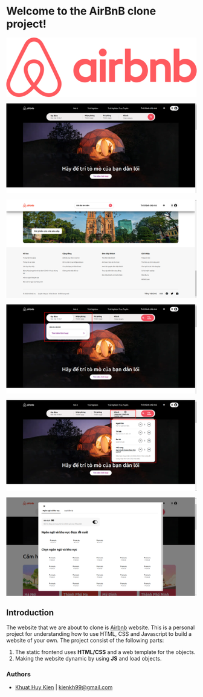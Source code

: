 # Welcome to the AirBnB clone project!
![image](./img/icon/banner.png) 

![image](./img/demo/main.png) 

![image](./img/demo/main1.png)

![image](./img/demo/main2.png)

![image](./img/demo/main3.png)

![image](./img/demo/main4.png)

## Introduction
The website that we are about to clone is [Airbnb](https://airbnb.com) website. This is a personal project for understanding how to use HTML, CSS and Javascript to build a website of your own.
The project consist of the following parts:  
1. The static frontend uses **HTML/CSS** and a web template for the objects.  
2. Making the website dynamic by using **JS** and load objects. 

### Authors
- [Khuat Huy Kien](https://github.com/kiensamson0000) | <kienkh99@gmail.com>
